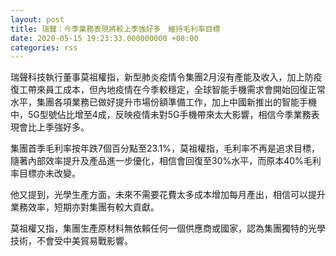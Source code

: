 ```yaml
---
layout: post
title: 瑞聲：今季業務表現將較上季強好多　維持毛利率目標
date: 2020-05-15 19:23:33.000000000 +08:00
categories: rss
---
```


瑞聲科技執行董事莫祖權指，新型肺炎疫情令集團2月沒有產能及收入，加上防疫復工帶來員工成本，但內地疫情在今季較穩定，全球智能手機需求會開始回復正常水平，集團各項業務已做好提升市場份額準備工作，加上中國新推出的智能手機中，5G型號佔比增至4成，反映疫情未對5G手機帶來太大影響，相信今季業務表現會比上季強好多。

集團首季毛利率按年跌7個百分點至23.1%，莫祖權指，毛利率不再是追求目標，隨著內部效率提升及產品進一步優化，相信會回復至30%水平，而原本40%毛利率目標亦未改變。

他又提到，光學生產方面，未來不需要花費太多成本增加每月產出，相信可以提升業務效率，短期亦對集團有較大貢獻。

莫祖權又指，集團生產原材料無依賴任何一個供應商或國家，認為集團獨特的光學技術，不會受中美貿易戰影響。
